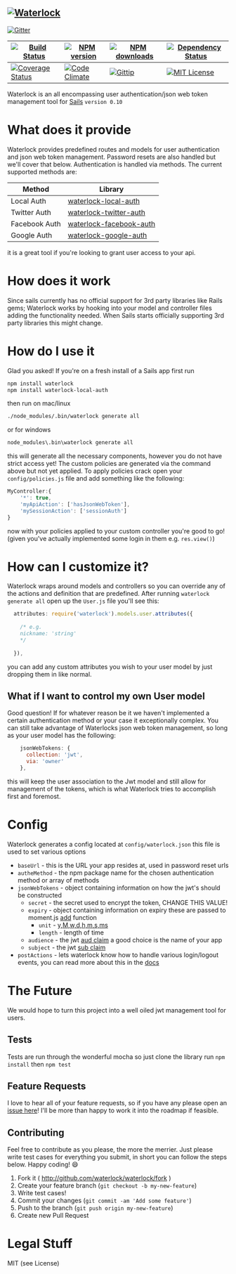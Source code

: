 [![Waterlock][waterlock-image]][waterlock-url]
-----------------------------------------------

[![Gitter][gitter-image]][gitter-url]

| [![Build Status][travis-image]][travis-url] | [![NPM version][npm-version-image]][npm-url] | [![NPM downloads][npm-downloads-image]][npm-url] | [![Dependency Status][dependency-image]][dependency-url] | 
| ------- | ------- | ------- | ------- |
| [![Coverage Status][coverage-image]][coverage-url] | [![Code Climate][climate-image]][climate-url] | [![Gittip][gittip-image]][gittip-url] | [![MIT License][license-image]][license-url]


Waterlock is an all encompassing user authentication/json web token management tool for [Sails](http://sailsjs.com) `version 0.10`

# What does it provide
Waterlock provides predefined routes and models for user authentication and json web token management. Password resets are also handled but we'll cover that below.
Authentication is handled via methods. The current supported methods are:

| Method | Library |
| ------------- | ------------- |
| Local Auth | [waterlock-local-auth](https://github.com/waterlock/waterlock-local-auth) |
| Twitter Auth | [waterlock-twitter-auth](https://github.com/waterlock/waterlock-twitter-auth) |
| Facebook Auth | [waterlock-facebook-auth](https://github.com/waterlock/waterlock-facebook-auth) |
| Google Auth | [waterlock-google-auth](https://github.com/waterlock/waterlock-google-auth) |

it is a great tool if you're looking to grant user access to your api.

# How does it work
Since sails currently has no official support for 3rd party libraries like Rails gems; Waterlock works by hooking into your model and controller files adding the functionality needed. When Sails starts officially supporting 3rd party libraries this might change.

# How do I use it
Glad you asked! If you're on a fresh install of a Sails app first run
```bash
npm install waterlock
npm install waterlock-local-auth
```

then run on mac/linux
```bash
./node_modules/.bin/waterlock generate all
```
or for windows
```bash
node_modules\.bin\waterlock generate all
```

this will generate all the necessary components, however you do not have strict access yet! The custom policies are generated via the command above but not yet applied. To apply policies crack open your `config/policies.js` file and add something like the following:

```js
MyController:{
	'*': true,
	'myApiAction': ['hasJsonWebToken'],
	'mySessionAction': ['sessionAuth']
}
```

now with your policies applied to your custom controller you're good to go! (given you've actually implemented some login in them e.g. `res.view()`)

# How can I customize it?
Waterlock wraps around models and controllers so you can override any of the actions and definition that are predefined. After running `waterlock generate all` open up the `User.js` file you'll see this:
```js
  attributes: require('waterlock').models.user.attributes({
    
    /* e.g.
    nickname: 'string'
    */
    
  }),
```
you can add any custom attributes you wish to your user model by just dropping them in like normal.

## What if I want to control my own User model
Good question! If for whatever reason be it we haven't implemented a certain authentication method or your case it exceptionally complex. You can still take advantage of Waterlocks json web token management, so long as your user model has the following:

```js
    jsonWebTokens: {
      collection: 'jwt',
      via: 'owner'
    },
```

this will keep the user association to the Jwt model and still allow for management of the tokens, which is what Waterlock tries to accomplish first and foremost.

# Config
Waterlock generates a config located at `config/waterlock.json` this file is used to set various options

* `baseUrl` - this is the URL your app resides at, used in password reset urls
* `autheMethod` - the npm package name for the chosen authentication method or array of methods
* `jsonWebTokens` - object containing information on how the jwt's should be constructed
	* `secret` - the secret used to encrypt the token, CHANGE THIS VALUE!
	* `expiry` - object containing information on expiry these are passed to moment.js [add](http://momentjs.com/docs/#/manipulating/add/) function
		* `unit` - [y,M,w,d,h,m,s,ms](http://momentjs.com/docs/#/manipulating/add/)
		* `length` - length of time
	* `audience` - the jwt [aud claim](http://tools.ietf.org/html/draft-ietf-oauth-json-web-token-23#section-4.1.3) a good choice is the name of your app
	* `subject` - the jwt [sub claim](http://tools.ietf.org/html/draft-ietf-oauth-json-web-token-23#section-4.1.2)
* `postActions` - lets waterlock know how to handle various login/logout events, you can read more about this in the [docs](http://waterlock.ninja/documentation/)

# The Future

We would hope to turn this project into a well oiled jwt management tool for users.

## Tests

Tests are run through the wonderful mocha so just clone the library run `npm install` then `npm test`

## Feature Requests
I love to hear all of your feature requests, so if you have any please open an [issue here](https://github.com/waterlock/waterlock/issues)! I'll be more than happy to work it into the roadmap if feasible.

## Contributing
Feel free to contribute as you please, the more the merrier. Just please write test cases for everything you submit, in short you can follow the steps below. Happy coding! :smile:

1. Fork it ( http://github.com/waterlock/waterlock/fork )
2. Create your feature branch (`git checkout -b my-new-feature`)
3. Write test cases!
4. Commit your changes (`git commit -am 'Add some feature'`)
5. Push to the branch (`git push origin my-new-feature`)
6. Create new Pull Request

# Legal Stuff
MIT (see License)

[license-image]: http://img.shields.io/badge/license-MIT-blue.svg?style=flat
[license-url]: LICENSE

[npm-url]: https://npmjs.org/package/waterlock
[npm-version-image]: http://img.shields.io/npm/v/waterlock.svg?style=flat
[npm-downloads-image]: http://img.shields.io/npm/dm/waterlock.svg?style=flat

[travis-url]: https://travis-ci.org/waterlock/waterlock
[travis-image]: http://img.shields.io/travis/waterlock/waterlock.svg?style=flat

[dependency-image]: http://img.shields.io/gemnasium/waterlock/waterlock.svg?style=flat
[dependency-url]: https://gemnasium.com/waterlock/waterlock

[coverage-image]: http://img.shields.io/coveralls/waterlock/waterlock/master.svg?style=flat
[coverage-url]: https://coveralls.io/r/waterlock/waterlock?branch=master

[gittip-image]: http://img.shields.io/gittip/davidrivera.svg?style=flat
[gittip-url]: https://www.gittip.com/davidrivera/

[waterlock-image]: https://lh3.googleusercontent.com/-aThk1tYLSh0/U5fAM6NyB5I/AAAAAAAAH84/FKmmmQ80XWY/w611-h144-no/waterlock-header.png
[waterlock-url]: http://waterlock.ninja/

[climate-image]: http://img.shields.io/codeclimate/github/waterlock/waterlock.svg?style=flat
[climate-url]: https://codeclimate.com/github/waterlock/waterlock

[gitter-image]: https://badges.gitter.im/Join%20Chat.svg
[gitter-url]: https://gitter.im/waterlock/waterlock?utm_source=badge&utm_medium=badge&utm_campaign=pr-badge&utm_content=badge
